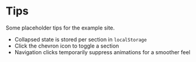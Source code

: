 # Tips

Some placeholder tips for the example site.

- Collapsed state is stored per section in `localStorage`
- Click the chevron icon to toggle a section
- Navigation clicks temporarily suppress animations for a smoother feel
